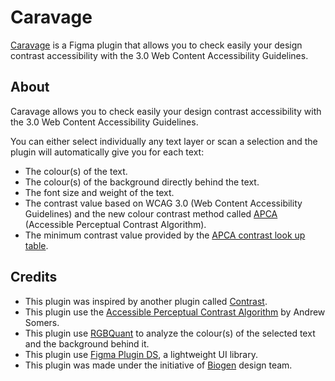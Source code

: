 # Caravage
[Caravage](https://www.figma.com/community/plugin/1059851135811973410/Caravage) is a Figma plugin that allows you to check easily your design contrast accessibility with the 3.0 Web Content Accessibility Guidelines.

## About
Caravage allows you to check easily your design contrast accessibility with the 3.0 Web Content Accessibility Guidelines.



You can either select individually any text layer or scan a selection and the plugin will automatically give you for each text:

- The colour(s) of the text.
- The colour(s) of the background directly behind the text.
- The font size and weight of the text.
- The contrast value based on WCAG 3.0 (Web Content Accessibility Guidelines) and the new colour contrast method called [APCA](http://www.myndex.com/APCA/) (Accessible Perceptual Contrast Algorithm).
- The minimum contrast value provided by the [APCA contrast look up table](https://pbs.twimg.com/media/FJslU_ZVkAAlDjE?format=jpg&name=900x900).


## Credits
- This plugin was inspired by another plugin called [Contrast](https://www.figma.com/community/plugin/748533339900865323/Contrast).
- This plugin use the [Accessible Perceptual Contrast Algorithm](https://github.com/Myndex/apca-w3) by Andrew Somers.
- This plugin use [RGBQuant](https://github.com/leeoniya/RgbQuant.js/) to analyze the colour(s) of the selected text and the background behind it.
- This plugin use [Figma Plugin DS](https://github.com/thomas-lowry/figma-plugin-ds#select-menu), a lightweight UI library.
- This plugin was made under the initiative of [Biogen](https://www.biogen.com/) design team.
